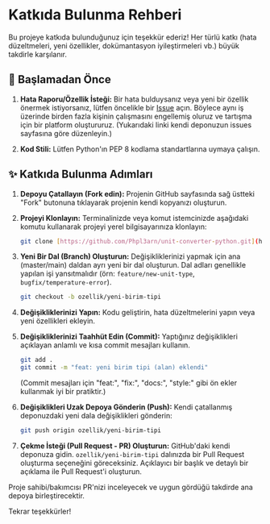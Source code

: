 # Katkıda Bulunma Rehberi

Bu projeye katkıda bulunduğunuz için teşekkür ederiz! Her türlü katkı (hata düzeltmeleri, yeni özellikler, dokümantasyon iyileştirmeleri vb.) büyük takdirle karşılanır.

## 🚀 Başlamadan Önce

1.  **Hata Raporu/Özellik İsteği:** Bir hata bulduysanız veya yeni bir özellik önermek istiyorsanız, lütfen öncelikle bir [Issue](https://github.com/KullaniciAdiniz/unit-converter-python/issues) açın. Böylece aynı iş üzerinde birden fazla kişinin çalışmasını engellemiş oluruz ve tartışma için bir platform oluştururuz.
    (Yukarıdaki linki kendi deponuzun issues sayfasına göre düzenleyin.)

2.  **Kod Stili:** Lütfen Python'ın PEP 8 kodlama standartlarına uymaya çalışın.

## ✨ Katkıda Bulunma Adımları

1.  **Depoyu Çatallayın (Fork edin):**
    Projenin GitHub sayfasında sağ üstteki "Fork" butonuna tıklayarak projenin kendi kopyanızı oluşturun.

2.  **Projeyi Klonlayın:**
    Terminalinizde veya komut istemcinizde aşağıdaki komutu kullanarak projeyi yerel bilgisayarınıza klonlayın:
    ```bash
    git clone [https://github.com/Phpl3arn/unit-converter-python.git](https://github.com/Phpl3arn/unit-converter-python.git)
    ```
3.  **Yeni Bir Dal (Branch) Oluşturun:**
    Değişikliklerinizi yapmak için ana (master/main) daldan ayrı yeni bir dal oluşturun. Dal adları genellikle yapılan işi yansıtmalıdır (örn: `feature/new-unit-type`, `bugfix/temperature-error`).
    ```bash
    git checkout -b ozellik/yeni-birim-tipi
    ```

4.  **Değişikliklerinizi Yapın:**
    Kodu geliştirin, hata düzeltmelerini yapın veya yeni özellikleri ekleyin.

5.  **Değişikliklerinizi Taahhüt Edin (Commit):**
    Yaptığınız değişiklikleri açıklayan anlamlı ve kısa commit mesajları kullanın.
    ```bash
    git add .
    git commit -m "feat: yeni birim tipi (alan) eklendi"
    ```
    (Commit mesajları için "feat:", "fix:", "docs:", "style:" gibi ön ekler kullanmak iyi bir pratiktir.)

6.  **Değişiklikleri Uzak Depoya Gönderin (Push):**
    Kendi çatallanmış deponuzdaki yeni dala değişiklikleri gönderin:
    ```bash
    git push origin ozellik/yeni-birim-tipi
    ```

7.  **Çekme İsteği (Pull Request - PR) Oluşturun:**
    GitHub'daki kendi deponuza gidin. `ozellik/yeni-birim-tipi` dalınızda bir Pull Request oluşturma seçeneğini göreceksiniz. Açıklayıcı bir başlık ve detaylı bir açıklama ile Pull Request'i oluşturun.

Proje sahibi/bakımcısı PR'nizi inceleyecek ve uygun gördüğü takdirde ana depoya birleştirecektir.

Tekrar teşekkürler!
